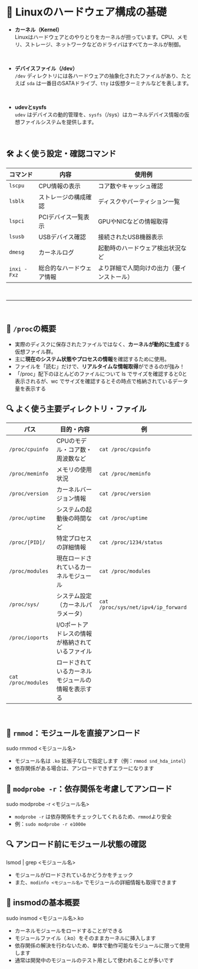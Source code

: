 # 🧠 Linuxのハードウェア構成の基礎

-   **カーネル（Kernel）**  
    Linuxはハードウェアとのやりとりをカーネルが担っています。CPU、メモリ、ストレージ、ネットワークなどのドライバはすべてカーネルが制御。

<br>

-   **デバイスファイル（/dev）**  
    `/dev` ディレクトリには各ハードウェアの抽象化されたファイルがあり、たとえば `sda` は一番目のSATAドライブ、`tty` は仮想ターミナルなどを表します。

<br>

-   **udevとsysfs**  
    `udev` はデバイスの動的管理を、`sysfs`（/sys）はカーネルデバイス情報の仮想ファイルシステムを提供します。

<br>

## 🛠 よく使う設定・確認コマンド

| コマンド | 内容 | 使用例 |
|--------------|------------------|---------------|
| `lscpu` | CPU情報の表示 | コア数やキャッシュ確認 |
| `lsblk` |ストレージの構成確認 | ディスクやパーティション一覧 |
| `lspci` | PCIデバイス一覧表示 | GPUやNICなどの情報取得 |
| `lsusb` | USBデバイス確認 | 接続されたUSB機器表示 |
| `dmesg` | カーネルログ | 起動時のハードウェア検出状況など |
| `inxi -Fxz` | 総合的なハードウェア情報 | より詳細で人間向けの出力（要インストール）|

<br>

------------------------------------------------

<br>

## 🧠 `/proc`の概要

-   実際のディスクに保存されたファイルではなく、**カーネルが動的に生成**する仮想ファイル群。
-   主に**現在のシステム状態やプロセスの情報**を確認するために使用。
-   ファイルを「読む」だけで、**リアルタイムな情報取得**ができるのが強み！
-   「/proc」配下のほとんどのファイルについて ls でサイズを確認すると0と表示されるが、wc でサイズを確認するとその時点で格納されているデータ量を表示する

## 🔍 よく使う主要ディレクトリ・ファイル

| パス | 目的・内容 | 例 |
|-----------------|-------------------|-------------|
| `/proc/cpuinfo` | CPUのモデル・コア数・周波数など | `cat /proc/cpuinfo` |
| `/proc/meminfo` | メモリの使用状況 | `cat /proc/meminfo` |
| `/proc/version` | カーネルバージョン情報 | `cat /proc/version` |
| `/proc/uptime` | システムの起動後の時間など | `cat /proc/uptime` |
| `/proc/[PID]/` | 特定プロセスの詳細情報 | `cat /proc/1234/status` |
| `/proc/modules` | 現在ロードされているカーネルモジュール | `cat /proc/modules` |
| `/proc/sys/` | システム設定（カーネルパラメータ）| `cat /proc/sys/net/ipv4/ip_forward` |
| `/proc/ioports` | I/Oポートアドレスの情報が格納されているファイル |
| `cat /proc/modules` | ロードされているカーネルモジュールの情報を表示する |

<br>

## 🧰 `rmmod`：モジュールを直接アンロード

sudo rmmod <モジュール名>

-   モジュール名は `.ko` 拡張子なしで指定します（例：`rmmod snd_hda_intel`）
-   依存関係がある場合は、アンロードできずエラーになります

## 🧰 `modprobe -r`：依存関係を考慮してアンロード

sudo modprobe -r <モジュール名>

-   `modprobe -r` は依存関係をチェックしてくれるため、`rmmod`より安全
-   例：`sudo modprobe -r e1000e`

## 🔍 アンロード前にモジュール状態の確認

lsmod | grep <モジュール名>

-   モジュールがロードされているかどうかをチェック
-   また、`modinfo <モジュール名>` でモジュールの詳細情報も取得できます

## 🧠 insmodの基本概要

sudo insmod <モジュール名>.ko

- カーネルモジュールをロードすることができる
- モジュールファイル（.ko）をそのままカーネルに挿入します
- 依存関係の解決を行わないため、単体で動作可能なモジュールに限って使用します
- 通常は開発中のモジュールのテスト用として使われることが多いです

